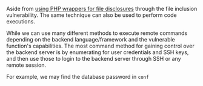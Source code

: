 Aside from [using PHP wrappers for file disclosures](obsidian://open?vault=security-notes&file=Offensive%20Security%2FWeb%20Application%20Security%2FServer-side%20Vulnerabilities%2FFile%20Inclusion%20Vulnerabilities%2FFile%20Disclosures%2FUsing%20PHP%20Wrappers) through the file inclusion vulnerability. The same technique can also be used to perform code executions.

While we can use many different methods to execute remote commands depending on the backend language/framework and the vulnerable function's capabilities. The most command method for gaining control over the backend server is by enumerating for user credentials and SSH keys, and then use those to login to the backend server through SSH or any remote session.

For example, we may find the database password in `conf`